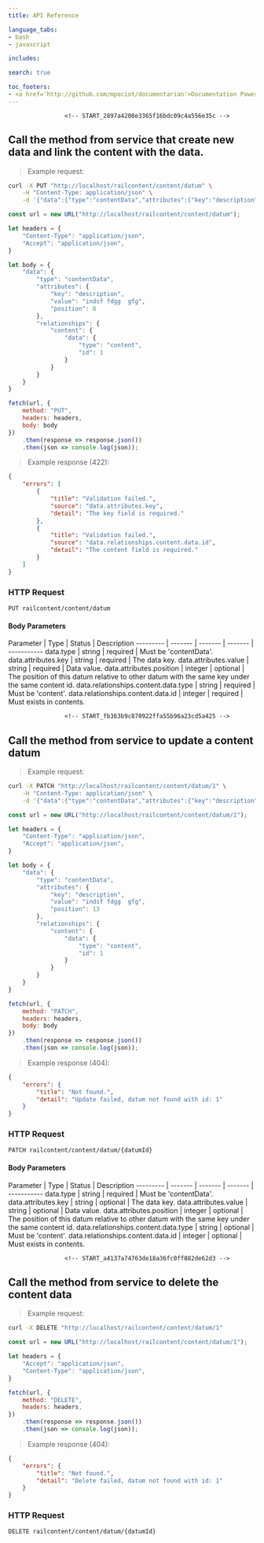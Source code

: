 ```yaml
---
title: API Reference

language_tabs:
- bash
- javascript

includes:

search: true

toc_footers:
- <a href='http://github.com/mpociot/documentarian'>Documentation Powered by Documentarian</a>
---
```

                    <!-- START_2897a4200e3365f16bdc09c4a556e35c -->
## Call the method from service that create new data and link the content with the data.

> Example request:

```bash
curl -X PUT "http://localhost/railcontent/content/datum" \
    -H "Content-Type: application/json" \
    -d '{"data":{"type":"contentData","attributes":{"key":"description","value":"indsf fdgg  gfg","position":8},"relationships":{"content":{"data":{"type":"content","id":1}}}}}'

```
```javascript
const url = new URL("http://localhost/railcontent/content/datum");

let headers = {
    "Content-Type": "application/json",
    "Accept": "application/json",
}

let body = {
    "data": {
        "type": "contentData",
        "attributes": {
            "key": "description",
            "value": "indsf fdgg  gfg",
            "position": 8
        },
        "relationships": {
            "content": {
                "data": {
                    "type": "content",
                    "id": 1
                }
            }
        }
    }
}

fetch(url, {
    method: "PUT",
    headers: headers,
    body: body
})
    .then(response => response.json())
    .then(json => console.log(json));
```

> Example response (422):

```json
{
    "errors": [
        {
            "title": "Validation failed.",
            "source": "data.attributes.key",
            "detail": "The key field is required."
        },
        {
            "title": "Validation failed.",
            "source": "data.relationships.content.data.id",
            "detail": "The content field is required."
        }
    ]
}
```

### HTTP Request
`PUT railcontent/content/datum`

#### Body Parameters

Parameter | Type | Status | Description
--------- | ------- | ------- | ------- | -----------
    data.type | string |  required  | Must be 'contentData'.
    data.attributes.key | string |  required  | The data key.
    data.attributes.value | string |  required  | Data value. 
    data.attributes.position | integer |  optional  | The position of this datum relative to other datum with the same key under the same content id.
    data.relationships.content.data.type | string |  required  | Must be 'content'.
    data.relationships.content.data.id | integer |  required  | Must exists in contents.

<!-- END_2897a4200e3365f16bdc09c4a556e35c -->

        
                    <!-- START_fb363b9c870922ffa55b96a23cd5a425 -->
## Call the method from service to update a content datum

> Example request:

```bash
curl -X PATCH "http://localhost/railcontent/content/datum/1" \
    -H "Content-Type: application/json" \
    -d '{"data":{"type":"contentData","attributes":{"key":"description","value":"indsf fdgg  gfg","position":13},"relationships":{"content":{"data":{"type":"content","id":1}}}}}'

```
```javascript
const url = new URL("http://localhost/railcontent/content/datum/1");

let headers = {
    "Content-Type": "application/json",
    "Accept": "application/json",
}

let body = {
    "data": {
        "type": "contentData",
        "attributes": {
            "key": "description",
            "value": "indsf fdgg  gfg",
            "position": 13
        },
        "relationships": {
            "content": {
                "data": {
                    "type": "content",
                    "id": 1
                }
            }
        }
    }
}

fetch(url, {
    method: "PATCH",
    headers: headers,
    body: body
})
    .then(response => response.json())
    .then(json => console.log(json));
```

> Example response (404):

```json
{
    "errors": {
        "title": "Not found.",
        "detail": "Update failed, datum not found with id: 1"
    }
}
```

### HTTP Request
`PATCH railcontent/content/datum/{datumId}`

#### Body Parameters

Parameter | Type | Status | Description
--------- | ------- | ------- | ------- | -----------
    data.type | string |  required  | Must be 'contentData'.
    data.attributes.key | string |  optional  | The data key.
    data.attributes.value | string |  optional  | Data value. 
    data.attributes.position | integer |  optional  | The position of this datum relative to other datum with the same key under the same content id.
    data.relationships.content.data.type | string |  optional  | Must be 'content'.
    data.relationships.content.data.id | integer |  optional  | Must exists in contents.

<!-- END_fb363b9c870922ffa55b96a23cd5a425 -->

        
                    <!-- START_a4137a74763de18a36fc0ff882de62d3 -->
## Call the method from service to delete the content data

> Example request:

```bash
curl -X DELETE "http://localhost/railcontent/content/datum/1" 
```
```javascript
const url = new URL("http://localhost/railcontent/content/datum/1");

let headers = {
    "Accept": "application/json",
    "Content-Type": "application/json",
}

fetch(url, {
    method: "DELETE",
    headers: headers,
})
    .then(response => response.json())
    .then(json => console.log(json));
```

> Example response (404):

```json
{
    "errors": {
        "title": "Not found.",
        "detail": "Delete failed, datum not found with id: 1"
    }
}
```

### HTTP Request
`DELETE railcontent/content/datum/{datumId}`


<!-- END_a4137a74763de18a36fc0ff882de62d3 -->

        
